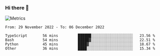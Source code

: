 ### Hi there 👋

![Metrics](https://github.com/radoapx/radoapx/blob/main/github-metrics.svg)

<!--START_SECTION:waka-->

```text
From: 29 November 2022 - To: 06 December 2022

TypeScript       56 mins         ██████░░░░░░░░░░░░░░░░░░░   23.56 %
Bash             54 mins         █████▓░░░░░░░░░░░░░░░░░░░   22.51 %
Python           45 mins         ████▓░░░░░░░░░░░░░░░░░░░░   18.67 %
Other            36 mins         ████░░░░░░░░░░░░░░░░░░░░░   15.34 %
```

<!--END_SECTION:waka-->

<!--
**radoapx/radoapx** is a ✨ _special_ ✨ repository because its `README.md` (this file) appears on your GitHub profile.

Here are some ideas to get you started:

- 🔭 I’m currently working on ...
- 🌱 I’m currently learning ...
- 👯 I’m looking to collaborate on ...
- 🤔 I’m looking for help with ...
- 💬 Ask me about ...
- 📫 How to reach me: ...
- 😄 Pronouns: ...
- ⚡ Fun fact: ...
-->
